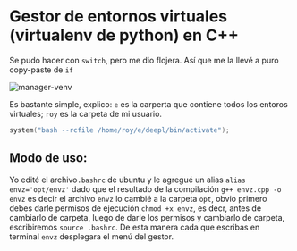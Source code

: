 
# Gestor de entornos virtuales (virtualenv de python) en C++

Se pudo hacer con `switch`, pero me dio flojera. Así que me la llevé a puro copy-paste de `if`

![manager-venv](https://github.com/slub3/slub3.github.io/blob/master/posts/linux/imgs/venvz.png)

Es bastante simple, explico: `e` es la carperta que contiene todos los entoros virtuales; `roy` es la carpeta de mi usuario. 

```cpp
system("bash --rcfile /home/roy/e/deepl/bin/activate");
```
## Modo de uso:

Yo edité el archivo`.bashrc` de ubuntu y le agregué un alias `alias envz='opt/envz'` dado que el resultado de la compilación `g++ envz.cpp -o envz` es decir el archivo `envz` lo cambié a la carpeta `opt`, obvio primero debes darle permisos de ejecución `chmod +x envz`, es decr, antes de cambiarlo de carpeta, luego de darle los permisos y cambiarlo de carpeta, escribiremos `source .bashrc`. De esta manera cada que escribas en terminal `envz` desplegara el menú del gestor.
